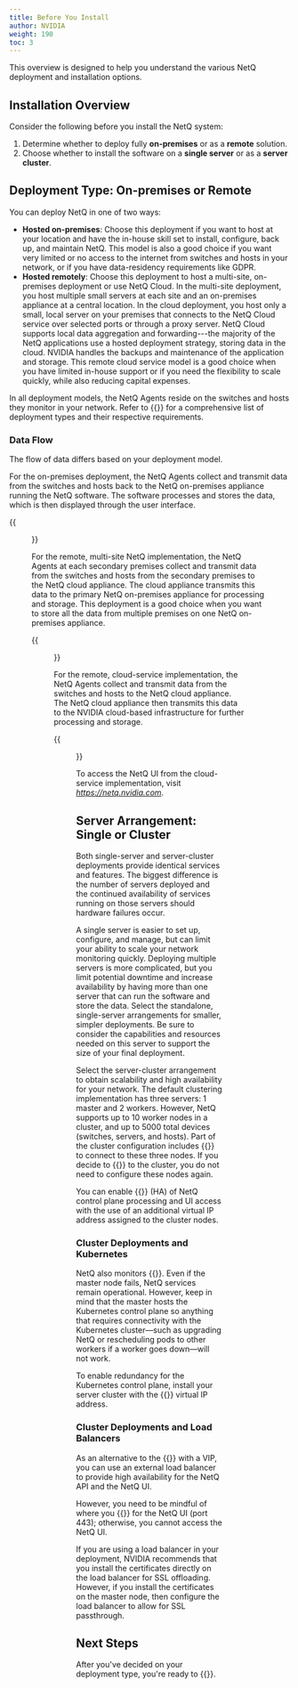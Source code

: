 ```yaml
---
title: Before You Install
author: NVIDIA
weight: 190
toc: 3
---
```


This overview is designed to help you understand the various NetQ deployment and installation options. 

## Installation Overview

Consider the following before you install the NetQ system:

1. Determine whether to deploy fully **on-premises** or as a **remote** solution.
2. Choose whether to install the software on a **single server** or as a **server cluster**.

## Deployment Type: On-premises or Remote

You can deploy NetQ in one of two ways:

- **Hosted on-premises**: Choose this deployment if you want to host at your location and have the in-house skill set to install, configure, back up, and maintain NetQ. This model is also a good choice if you want very limited or no access to the internet from switches and hosts in your network, or if you have data-residency requirements like GDPR.
- **Hosted remotely**: Choose this deployment to host a multi-site, on-premises deployment or use NetQ Cloud. In the multi-site deployment, you host multiple small servers at each site and an on-premises appliance at a central location. In the cloud deployment, you host only a small, local server on your premises that connects to the NetQ Cloud service over selected ports or through a proxy server. NetQ Cloud supports local data aggregation and forwarding---the majority of the NetQ applications use a hosted deployment strategy, storing data in the cloud. NVIDIA handles the backups and maintenance of the application and storage. This remote cloud service model is a good choice when you have limited in-house support or if you need the flexibility to scale quickly, while also reducing capital expenses.

In all deployment models, the NetQ Agents reside on the switches and hosts they monitor in your network. Refer to {{<link title="Install the NetQ System">}} for a comprehensive list of deployment types and their respective requirements.

### Data Flow

The flow of data differs based on your deployment model.

For the on-premises deployment, the NetQ Agents collect and transmit data from the switches and hosts back to the NetQ on-premises appliance running the NetQ software. The software processes and stores the data, which is then displayed through the user interface.

{{<figure src="/images/netq/install-onprem-basic-300.png" width="600" alt="on-premises deployment type displaying data transmission between the agents, the platform, and the user interface.">}}

For the remote, multi-site NetQ implementation, the NetQ Agents at each secondary premises collect and transmit data from the switches and hosts from the secondary premises to the NetQ cloud appliance. The cloud appliance transmits this data to the primary NetQ on-premises appliance for processing and storage. This deployment is a good choice when you want to store all the data from multiple premises on one NetQ on-premises appliance.

{{<figure src="/images/netq/install-remote-multisite-330.png" width="700" alt="">}}

For the remote, cloud-service implementation, the NetQ Agents collect and transmit data from the switches and hosts to the NetQ cloud appliance. The NetQ cloud appliance then transmits this data to the NVIDIA cloud-based infrastructure for further processing and storage.

{{<figure src="/images/netq/install-remote-cloud-330.png" width="700">}}

To access the NetQ UI from the cloud-service implementation, visit *https://netq.nvidia.com*.

## Server Arrangement: Single or Cluster

Both single-server and server-cluster deployments provide identical services and features. The biggest difference is the number of servers deployed and the continued availability of services running on those servers should hardware failures occur.

A single server is easier to set up, configure, and manage, but can limit your ability to scale your network monitoring quickly. Deploying multiple servers is more complicated, but you limit potential downtime and increase availability by having more than one server that can run the software and store the data. Select the standalone, single-server arrangements for smaller, simpler deployments. Be sure to consider the capabilities and resources needed on this server to support the size of your final deployment.

Select the server-cluster arrangement to obtain scalability and high availability for your network. The default clustering implementation has three servers: 1 master and 2 workers. However, NetQ supports up to 10 worker nodes in a cluster, and up to 5000 total devices (switches, servers, and hosts). Part of the cluster configuration includes {{<link url="Install-NetQ-Agents/#configure-netq-agent" text="configuring the NetQ Agents">}} to connect to these three nodes. If you decide to {{<link title="Add More Nodes to Your Server Cluster" text="add additional nodes">}} to the cluster, you do not need to configure these nodes again.

You can enable {{<link title="Data Center Network Deployments#high-availability" text="high availability">}} (HA) of NetQ control plane processing and UI access with the use of an additional virtual IP address assigned to the cluster nodes.  

### Cluster Deployments and Kubernetes 

NetQ also monitors {{<link title="Monitor Container Environments Using Kubernetes API Server" text="Kubernetes containers">}}. Even if the master node fails, NetQ services remain operational. However, keep in mind that the master hosts the Kubernetes control plane so anything that requires connectivity with the Kubernetes cluster&mdash;such as upgrading NetQ or rescheduling pods to other workers if a worker goes down&mdash;will not work.

To enable redundancy for the Kubernetes control plane, install your server cluster with the {{<link title="Data Center Network Deployments#high-availability" text="high availability">}} virtual IP address. 

### Cluster Deployments and Load Balancers

As an alternative to the {{<link url="#server-arrangement-single-or-cluster" text="high availability server-cluster deployment">}} with a VIP, you can use an external load balancer to provide high availability for the NetQ API and the NetQ UI.

However, you need to be mindful of where you {{<link title="Install a Custom Signed Certificate" text="install the certificates">}} for the NetQ UI (port 443); otherwise, you cannot access the NetQ UI. 

If you are using a load balancer in your deployment, NVIDIA recommends that you install the certificates directly on the load balancer for SSL offloading. However, if you install the certificates on the master node, then configure the load balancer to allow for SSL passthrough.

## Next Steps

After you've decided on your deployment type, you're ready to {{<link title="Install the NetQ System" text="install NetQ">}}.